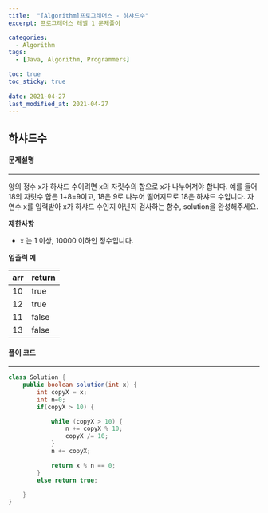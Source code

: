 ```yaml
---
title:  "[Algorithm]프로그래머스 - 하샤드수"
excerpt: 프로그래머스 레벨 1 문제풀이

categories:
  - Algorithm
tags:
  - [Java, Algorithm, Programmers]

toc: true
toc_sticky: true
 
date: 2021-04-27
last_modified_at: 2021-04-27
---
```

## 하샤드수
#### 문제설명
---
양의 정수 x가 하샤드 수이려면 x의 자릿수의 합으로 x가 나누어져야 합니다. 예를 들어 18의 자릿수 합은 1+8=9이고, 18은 9로 나누어 떨어지므로 18은 하샤드 수입니다. 자연수 x를 입력받아 x가 하샤드 수인지 아닌지 검사하는 함수, solution을 완성해주세요.

**제한사항**
- `x` 는 1 이상, 10000 이하인 정수입니다.


**입출력 예**<br>

|arr|return|
|:--|------|
|10 |true  |
|12 |true  |
|11 |false |
|13 |false |



#### 풀이 코드



---
```java
class Solution {
    public boolean solution(int x) {
        int copyX = x;
        int n=0;
        if(copyX > 10) {

            while (copyX > 10) {
                n += copyX % 10;
                copyX /= 10;
            }
            n += copyX;

            return x % n == 0;
        }
        else return true;

    }
}

```

